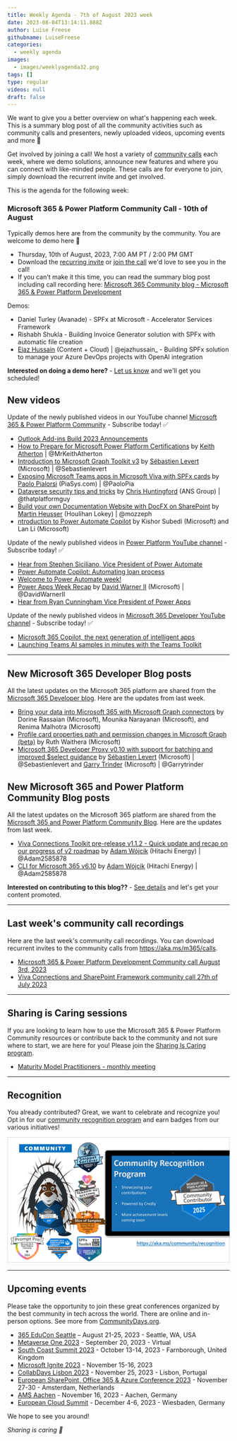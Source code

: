 ```yaml
---
title: Weekly Agenda - 7th of August 2023 week
date: 2023-08-04T13:14:11.888Z
author: Luise Freese
githubname: LuiseFreese
categories:
  - weekly agenda
images:
  - images/weeklyagenda32.png
tags: []
type: regular
videos: null
draft: false
---
```


We want to give you a better overview on what's happening each week. This is a summary blog post of all the community activities such as community calls and presenters, newly uploaded videos, upcoming events and more 🚀

Get involved by joining a call! We host a variety of [community calls](https://aka.ms/community/calls) each week, where we demo solutions, announce new features and where you can connect with like-minded people. These calls are for everyone to join, simply download the recurrent invite and get involved.

This is the agenda for the following week:

### Microsoft 365 & Power Platform Community Call - 10th of August

Typically demos here are from the community by the community. You are welcome to demo here 👋

* Thursday, 10th of August, 2023, 7:00 AM PT / 2:00 PM GMT
* Download the [recurring invite](https://aka.ms/spdev-sig-call) or [join the call](https://aka.ms/spdev-sig-call-join) we'd love to see you in the call!
* If you can't make it this time, you can read the summary blog post including call recording here: [Microsoft 365 Community blog - Microsoft 365 & Power Platform Development](https://pnp.github.io/blog/categories/microsoft-365-and-power-platform-development-community-call/)

Demos: 

* Daniel Turley (Avanade) - SPFx at Microsoft - Accelerator Services Framework
* Rishabh Shukla - Building Invoice Generator solution with SPFx with automatic file creation
* [Ejaz Hussain](https://twitter.com/ejazhussain_) (Content + Cloud) | @ejazhussain_ - Building SPFx solution to manage your Azure DevOps projects with OpenAI integration



**Interested on doing a demo here?** - [Let us know](https://aka.ms/community/request/demo) and we'll get you scheduled! 


## New videos 

Update of the newly published videos in our YouTube channel [Microsoft 365 & Power Platform Community](https://www.youtube.com/channel/UC_mKdhw-V6CeCM7gTo_Iy7w) - Subscribe today! ✅

* [Outlook Add-ins Build 2023 Announcements](https://www.youtube.com/watch?v=_MP3nOjByEE&t=14s)
* [How to Prepare for Microsoft Power Platform Certifications](https://www.youtube.com/watch?v=lWj6Ujj9C1Q&t=3s) by [Keith Atherton](https://twitter.com/MrKeithAtherton) | @MrKeithAtherton
* [Introduction to Microsoft Graph Toolkit v3](https://www.youtube.com/watch?v=QJwfnTDr0S4&t=5s) by [Sébastien Levert](https://twitter.com/sebastienlevert) (Microsoft) | @Sebastienlevert
* [Exposing Microsoft Teams apps in Microsoft Viva with SPFx cards](https://www.youtube.com/watch?v=MN0d6O3SyBQ) by [Paolo Pialorsi](https://twitter.com/PaoloPia) (PiaSys.com) | @PaoloPia
* [Dataverse security tips and tricks](https://www.youtube.com/watch?v=yAcZWSvR0WE&t=9s) by [Chris Huntingford](https://twitter.com/thatplatformguy) (ANS Group) | @thatplatformguy
* [Build your own Documentation Website with DocFX on SharePoint](https://www.youtube.com/watch?v=1g5G-YHGOG0) by [Martin Heusser](https://twitter.com/mozzeph) (Houlihan Lokey) | @mozzeph
* [ntroduction to Power Automate Copilot](https://www.youtube.com/watch?v=ss8PaRGbUkM) by Kishor Subedi (Microsoft) and Lan Li (Microsoft) 

Update of the newly published videos in [Power Platform YouTube channel](https://www.youtube.com/@mspowerplatform) - Subscribe today! ✅

* [Hear from Stephen Siciliano, Vice President of Power Automate](https://www.youtube.com/watch?v=G69YcKe9Bm4)
* [Power Automate Copilot: Automating loan process](https://www.youtube.com/watch?v=lp2ILioVhmg)
* [Welcome to Power Automate week!](https://www.youtube.com/watch?v=w0i0ypuQa0U)
* [Power Apps Week Recap](https://www.youtube.com/watch?v=WDHdo-kGCr4) by  [David Warner II](https://twitter.com/DavidWarnerII) (Microsoft) | @DavidWarnerII
* [Hear from Ryan Cunningham Vice President of Power Apps](https://www.youtube.com/watch?v=tY7MH31dhdU)

Update of the newly published videos in [Microsoft 365 Developer YouTube channel](https://www.youtube.com/@Microsoft365Developer) - Subscribe today! ✅

* [Microsoft 365 Copilot, the next generation of intelligent apps](https://www.youtube.com/watch?v=NaA1VXZk1ps)
* [Launching Teams AI samples in minutes with the Teams Toolkit](https://www.youtube.com/watch?v=oj3jr9OJfR0&t=48s)

---

## New Microsoft 365 Developer Blog posts

All the latest updates on the Microsoft 365 platform are shared from the [Microsoft 365 Developer blog](https://devblogs.microsoft.com/microsoft365dev/). Here are the updates from last week.

* [Bring your data into Microsoft 365 with Microsoft Graph connectors](https://devblogs.microsoft.com/microsoft365dev/bring-your-data-into-microsoft-365-with-microsoft-graph-connectors/) by Dorine Rassaian (Microsoft), Mounika Narayanan (Microsoft), and Renima Malhotra (Microsoft)
* [Profile card properties path and permission changes in Microsoft Graph (beta)](https://devblogs.microsoft.com/microsoft365dev/profile-card-properties-path-and-permission-changes-in-microsoft-graph-beta/) by Ruth Waithera (Microsoft)
* [Microsoft 365 Developer Proxy v0.10 with support for batching and improved $select guidance](https://devblogs.microsoft.com/microsoft365dev/microsoft-365-developer-proxy-v0-10-with-support-for-batching-and-improved-select-guidance/) by [Sébastien Levert](https://twitter.com/sebastienlevert) (Microsoft) | @Sebastienlevert and [Garry Trinder](https://twitter.com/garrytrinder) (Microsoft) | @Garrytrinder

## New Microsoft 365 and Power Platform Community Blog posts

All the latest updates on the Microsoft 365 platform are shared from the [Microsoft 365 and Power Platform Community Blog](https://pnp.github.io/blog/). Here are the updates from last week.

* [Viva Connections Toolkit pre-release v1.1.2 - Quick update and recap on our progress of v2 roadmap](https://pnp.github.io/blog/post/viva-connections-toolkit-vscode-v-1-1-2-prerelease/) by [Adam Wójcik](https://twitter.com/Adam25858782) (Hitachi Energy) | @Adam2585878
* [CLI for Microsoft 365 v6.10](https://pnp.github.io/blog/cli-for-microsoft-365/cli-for-microsoft-365-v6-10/) by [Adam Wójcik](https://twitter.com/Adam25858782) (Hitachi Energy) | @Adam2585878


**Interested on contributing to this blog??** - [See details](https://pnp.github.io/blog/post/contribute-blog/) and let's get your content promoted.

---

## Last week's community call recordings

Here are the last week's community call recordings. You can download recurrent invites to the community calls from https://aka.ms/m365/calls.

* [Microsoft 365 & Power Platform Development Community call August 3rd, 2023](https://www.youtube.com/watch?v=sfWgp92HbVk&t=3142s)
* [Viva Connections and SharePoint Framework community call 27th of July 2023](https://www.youtube.com/watch?v=LaBE1HYWTgk)

---

## Sharing is Caring sessions

If you are looking to learn how to use the Microsoft 365 & Power Platform Community resources or contribute back to the community and not sure where to start, we are here for you! Please join the [Sharing Is Caring program](https://pnp.github.io/sharing-is-caring/).

* [Maturity Model Practitioners - monthly meeting](https://aka.ms/mm4m365/invite)

---

## Recognition

You already contributed? Great, we want to celebrate and recognize you! Opt in for our [community recognition program](https://pnp.github.io/recognitionprogram/) and earn badges from our various initiatives! 

![Community Recognition](../images/community-recognition-2025.png)

---

## Upcoming events

Please take the opportunity to join these great conferences organized by the best community in tech across the world. There are online and in-person options. See more from [CommunityDays.org](https://www.communitydays.org/).

* [365 EduCon Seattle](https://365educon.com/Seattle/) – August 21-25, 2023 - Seattle, WA, USA
* [Metaverse One 2023](https://www.communitydays.org/event/2023-09-20/metaverse-one-2023) - September 20, 2023 - Virtual
* [South Coast Summit 2023](https://www.southcoastsummit.com/) - October 13-14, 2023 - Farnborough, United Kingdom
* [Microsoft Ignite 2023](https://ignite.microsoft.com/) - November 15-16, 2023
* [CollabDays Lisbon 2023](https://www.collabdays.org/2023-lisbon/) - November 25, 2023 - Lisbon, Portugal
* [European SharePoint, Office 365 & Azure Conference 2023](https://www.sharepointeurope.com/) - November 27-30 - Amsterdam, Netherlands
* [AMS Aachen](https://www.communitydays.org/event/2023-11-16/ams-aachen) - November 16, 2023 - Aachen, Germany
* [European Cloud Summit](https://www.cloudsummit.eu/) - December 4-6, 2023 - Wiesbaden, Germany

We hope to see you around!

_Sharing is caring 🧡_
